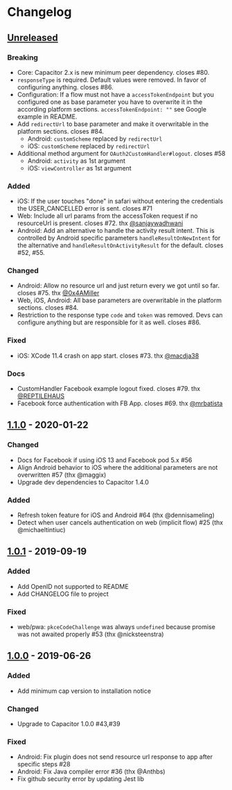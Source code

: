 # Changelog

## [Unreleased]

### Breaking
* Core: Capacitor 2.x is new minimum peer dependency. closes #80.
* `responseType` is required. Default values were removed. In favor of configuring anything. closes #86.
* Configuration: If a flow must not have a `accessTokenEndpoint` but you configured one as base parameter you have to
overwrite it in the according platform sections. `accessTokenEndpoint: ""` see Google example in README.
* Add `redirectUrl` to base parameter and make it overwritable in the platform sections. closes #84.
  * Android: `customScheme` replaced by `redirectUrl`
  * iOS: `customScheme` replaced by `redirectUrl`
* Additional method argument for `OAuth2CustomHandler#logout`. closes #58
  * Android: `activity` as 1st argument
  * iOS: `viewController` as 1st argument

### Added
* iOS: If the user touches "done" in safari without entering the credentials
the USER_CANCELLED error is sent. closes #71
* Web: Include all url params from the accessToken request if no resourceUrl is present. closes #72. thx [@sanjaywadhwani](https://github.com/sanjaywadhwani)
* Android: Add an alternative to handle the activity result intent.
This is controlled by Android specific parameters `handleResultOnNewIntent` for the alternative and `handleResultOnActivityResult` for the default. closes #52, #55.

### Changed
* Android: Allow no resource url and just return every we got until so far. closes #75. thx [@0x4AMiller](https://github.com/0x4AMiller)
* Web, iOS, Android: All base parameters are overwritable in the platform sections. closes #84.
* Restriction to the response type `code` and `token` was removed. Devs can configure anything but are responsible for it as well. closes #86.

### Fixed

* iOS: XCode 11.4 crash on app start. closes #73. thx [@macdja38](https://github.com/macdja38)

### Docs

* CustomHandler Facebook example logout fixed. closes #79. thx [@REPTILEHAUS](https://github.com/REPTILEHAUS)
* Facebook force authentication with FB App. closes #69. thx [@mrbatista](https://github.com/mrbatista)

## [1.1.0] - 2020-01-22
### Changed
- Docs for Facebook if using iOS 13 and Facebook pod 5.x #56
- Align Android behavior to iOS where the additional parameters are not overwritten #57 (thx @maggix)
- Upgrade dev dependencies to Capacitor 1.4.0

### Added
- Refresh token feature for iOS and Android #64 (thx @dennisameling)
- Detect when user cancels authentication on web (implicit flow) #25 (thx @michaeltintiuc)

## [1.0.1] - 2019-09-19
### Added
- Add OpenID not supported to README
- Add CHANGELOG file to project

### Fixed
- web/pwa: `pkceCodeChallenge` was always `undefined` because promise was not awaited properly #53 (thx @nicksteenstra)

## [1.0.0] - 2019-06-26

### Added
- Add minimum cap version to installation notice

### Changed
- Upgrade to Capacitor 1.0.0 #43,#39

### Fixed
- Android: Fix plugin does not send resource url response to app after specific steps #28
- Android: Fix Java compiler error #36 (thx @Anthbs)
- Fix github security error by updating Jest lib


[Unreleased]: https://github.com/moberwasserlechner/capacitor-oauth2/compare/1.1.0...master
[2.0.0]: https://github.com/moberwasserlechner/capacitor-oauth2/compare/1.1.0...2.0.0
[1.1.0]: https://github.com/moberwasserlechner/capacitor-oauth2/compare/1.0.1...1.1.0
[1.0.1]: https://github.com/moberwasserlechner/capacitor-oauth2/compare/1.0.0...1.0.1
[1.0.0]: https://github.com/moberwasserlechner/capacitor-oauth2/releases/tag/1.0.0
